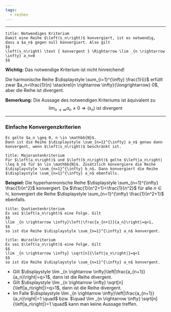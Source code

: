```yaml
---
tags:
  - reihen
---
```

***

```ad-important
title: Notwendiges Kriterium
Damit eine Reihe $\left(s_n\right)$ konvergiert, ist es notwendig, dass a $a_n$ gegen null konvergiert. Also gilt
$$
\left(s_n\right) \text { konvergent } \Rightarrow \lim _{n \rightarrow \infty} a_n=0
$$
```

**Wichtig:**
Das notwendige Kriterium ist nicht hinreichend!

Die harmonische Reihe $\displaystyle \sum_{i=1}^{\infty} \frac{1}{i}$ erfüllt zwar $a_n=\frac{1}{n} \stackrel{n \rightarrow \infty}{\longrightarrow} 0$, aber die Reihe ist divergent.

**Bemerkung:**
Die Aussage des notwendigen Kriteriums ist äquivalent zu
$$
\lim _{n \rightarrow \infty} a_n \neq 0 \Rightarrow\left(s_n\right) \text{ ist divergent }
$$
***
### Einfache Konvergenzkriterien

```ad-note
Es gelte $a_n \geq 0, n \in \mathbb{N}$.
Dann ist die Reihe $\displaystyle \sum_{n=1}^{\infty} a_n$ genau dann konvergent, wenn $\left(s_n\right)$ beschränkt ist.

```

```ad-note
title: Majorantenkriterium
Für $\left(a_n\right)$ und $\left(b_n\right)$ gelte $\left|a_n\right| \leq b_n$ für $n \in \mathbb{N}$. Zusätzlich konvergiere die Reihe $\displaystyle \sum_{n=1}^{\infty} b_n$. Dann konvergiert die Reihe $\displaystyle \sum_{n=1}^{\infty} a_n$ ebenfalls.
```

**Beispiel:**
Die hyperharmonische Reihe $\displaystyle \sum_{n=1}^{\infty} \frac{1}{n^2}$ konvergiert. Da $\frac{1}{n^2+1}<\frac{1}{n^2}$ für alle $n \in \mathbb{N}$, konvergiert die Reihe $\displaystyle \sum_{n=1}^{\infty} \frac{1}{n^2+1}$ ebenfalls.

```ad-note
title: Quotientenkriterium
Es sei $\left(a_n\right)$ eine Folge. Gilt
$$
\lim _{n \rightarrow \infty}\left|\frac{a_{n+1}}{a_n}\right|=q<1,
$$
so ist die Reihe $\displaystyle \sum_{n=1}^{\infty} a_n$ konvergent.

```

```ad-note
title: Wurzelkriterium
Es sei $\left(a_n\right)$ eine Folge. Gilt
$$
\lim _{n \rightarrow \infty} \sqrt[n]{\left|a_n\right|}=q<1
$$
so ist die Reihe $\displaystyle \sum_{n=1}^{\infty} a_n$ konvergent.
```

- Gilt $\displaystyle \lim _{n \rightarrow \infty}\left|\frac{a_{n+1}}{a_n}\right|=q>1$, dann ist die Reihe divergent.
- Gilt $\displaystyle \lim _{n \rightarrow \infty} \sqrt[n]{\left|a_n\right|}=q>1$, dann ist die Reihe divergent.
- Im Falle $\displaystyle \lim _{n \rightarrow \infty}\left|\frac{a_{n+1}}{a_n}\right|=1 \quad$ bzw. $\quad \lim _{n \rightarrow \infty} \sqrt[n]{\left|a_n\right|}=1 \quad$ kann man keine Aussage treffen.